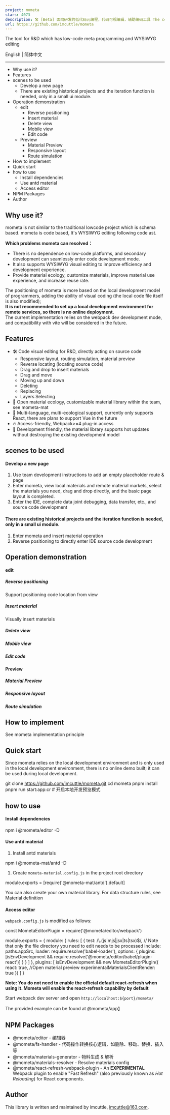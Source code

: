 ```yaml
---
project: mometa
stars: 4073
description: 🛠 [Beta] 面向研发的低代码元编程，代码可视编辑，辅助编码工具 The coding tools which is visual code editing, auxiliary and Low-code metaprogramming for R&D
url: https://github.com/imcuttle/mometa
---
```


The tool for R&D which has low-code meta programming and WYSIWYG editing

English | 简体中文

* * *

-   Why use it?
-   Features
-   scenes to be used
    -   Develop a new page
    -   There are existing historical projects and the iteration function is needed, only in a small ui module.
-   Operation demonstration
    -   edit
        -   Reverse positioning
        -   Insert material
        -   Delete view
        -   Mobile view
        -   Edit code
    -   Preview
        -   Material Preview
        -   Responsive layout
        -   Route simulation
-   How to implement
-   Quick start
-   how to use
    -   Install dependencies
    -   Use antd material
    -   Access editor
-   NPM Packages
-   Author

Why use it?
-----------

mometa is not similar to the traditional lowcode project which is schema based. mometa is code based, It's WYSIWYG editing following code ast.

**Which problems mometa can resolved：**

-   There is no dependence on low-code platforms, and secondary development can seamlessly enter code development mode.
-   It also supports WYSIWYG visual editing to improve efficiency and development experience.
-   Provide material ecology, customize materials, improve material use experience, and increase reuse rate.

The positioning of mometa is more based on the local development model of programmers, adding the ability of visual coding (the local code file itself is also modified);  
**It is not recommended to set up a local development environment for remote services, so there is no online deployment.**  
The current implementation relies on the webpack dev development mode, and compatibility with vite will be considered in the future.

Features
--------

-   🛠 Code visual editing for R&D, directly acting on source code
    -   Responsive layout, routing simulation, material preview
    -   Reverse locating (locating source code)
    -   Drag and drop to insert materials
    -   Drag and move
    -   Moving up and down
    -   Deleting
    -   Replacing
    -   Layers Selecting
-   🍒 Open material ecology, customizable material library within the team, see mometa-mat
-   💎 Multi-language, multi-ecological support, currently only supports React, there are plans to support Vue in the future
-   🔥 Access-friendly, Webpack>=4 plug-in access
-   🌟 Development friendly, the material library supports hot updates without destroying the existing development model

scenes to be used
-----------------

#### Develop a new page

1.  Use team development instructions to add an empty placeholder route & page
2.  Enter mometa, view local materials and remote material markets, select the materials you need, drag and drop directly, and the basic page layout is completed.
3.  Enter the IDE, complete data joint debugging, data transfer, etc., and source code development

#### There are existing historical projects and the iteration function is needed, only in a small ui module.

1.  Enter mometa and insert material operation
2.  Reverse positioning to directly enter IDE source code development

Operation demonstration
-----------------------

#### edit

##### Reverse positioning

Support positioning code location from view

##### Insert material

Visually insert materials

##### Delete view

##### Mobile view

##### Edit code

#### Preview

##### Material Preview

##### Responsive layout

##### Route simulation

How to implement
----------------

See mometa implementation principle

Quick start
-----------

Since mometa relies on the local development environment and is only used in the local development environment, there is no online demo built; it can be used during local development.

git clone https://github.com/imcuttle/mometa.git
cd mometa
pnpm install
pnpm run start:app:cr # 开启本地开发预览模式

how to use
----------

#### Install dependencies

npm i @mometa/editor -D

#### Use antd material

1.  Install antd materials

npm i @mometa-mat/antd -D

1.  Create `mometa-material.config.js` in the project root directory

module.exports \= \[require('@mometa-mat/antd').default\]

You can also create your own material library. For data structure rules, see Material definition

#### Access editor

`webpack.config.js` is modified as follows:

const MometaEditorPlugin \= require('@mometa/editor/webpack')

module.exports \= {
  module: {
    rules: \[
      {
        test: /\\.(js|mjs|jsx|ts|tsx)$/,
        // Note that only the file directory you need to edit needs to be processed
        include: paths.appSrc,
        loader: require.resolve('babel-loader'),
        options: {
          plugins: \[isEnvDevelopment && require.resolve('@mometa/editor/babel/plugin-react')\]
        }
      }
    \]
  },
  plugins: \[
    isEnvDevelopment &&
      new MometaEditorPlugin({
        react: true,
        //Open material preview
        experimentalMaterialsClientRender: true
      })
  \]
}

**Note: You do not need to enable the official default react-refresh when using it. Mometa will enable the react-refresh capability by default**

Start webpack dev server and open `http://localhost:${port}/mometa/`

The provided example can be found at @mometa/app】

NPM Packages
------------

-   @mometa/editor - 编辑器
-   @mometa/fs-handler - 代码操作转换核心逻辑，如删除、移动、替换、插入等
-   @mometa/materials-generator - 物料生成 & 解析
-   @mometa/materials-resolver - Resolve materials config
-   @mometa/react-refresh-webpack-plugin - An **EXPERIMENTAL** Webpack plugin to enable "Fast Refresh" (also previously known as _Hot Reloading_) for React components.

Author
------

This library is written and maintained by imcuttle, imcuttle@163.com.
